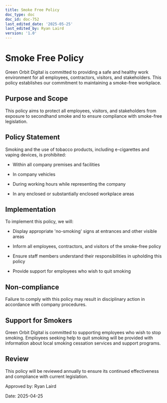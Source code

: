 ```yaml
---
title: Smoke Free Policy
doc_type: doc
doc_id: doc-752
last_edited_date: '2025-05-25'
last_edited_by: Ryan Laird
version: '1.0'
---
```


# Smoke Free Policy

Green Orbit Digital is committed to providing a safe and healthy work environment for all employees, contractors, visitors, and stakeholders. This policy establishes our commitment to maintaining a smoke-free workplace.

## Purpose and Scope

This policy aims to protect all employees, visitors, and stakeholders from exposure to secondhand smoke and to ensure compliance with smoke-free legislation.

## Policy Statement

Smoking and the use of tobacco products, including e-cigarettes and vaping devices, is prohibited:

- Within all company premises and facilities

- In company vehicles

- During working hours while representing the company

- In any enclosed or substantially enclosed workplace areas

## Implementation

To implement this policy, we will:

- Display appropriate 'no-smoking' signs at entrances and other visible areas

- Inform all employees, contractors, and visitors of the smoke-free policy

- Ensure staff members understand their responsibilities in upholding this policy

- Provide support for employees who wish to quit smoking

## Non-compliance

Failure to comply with this policy may result in disciplinary action in accordance with company procedures.

## Support for Smokers

Green Orbit Digital is committed to supporting employees who wish to stop smoking. Employees seeking help to quit smoking will be provided with information about local smoking cessation services and support programs.

## Review

This policy will be reviewed annually to ensure its continued effectiveness and compliance with current legislation.

Approved by: Ryan Laird

Date: 2025-04-25
